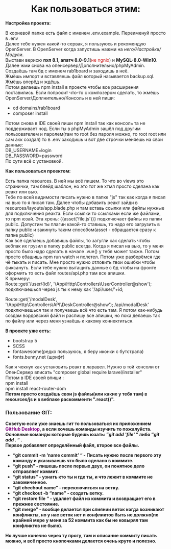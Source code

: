 <h1 align="center">Как пользоваться этим:</h1>

<b style="text-align: center">Настройка проекта:</b>
<p>
В корневой папке есть файл с именем .env.example. Переименуй просто в .env <br />
Далее тебе нужен какой-то сервак, я пользуюсь и рекомендую OpenServer. В OpenServer когда запустишь нажми на <i>него/Настройки/Модули</i>. <br />
Выстави верисю <b>пхп 8.1, апатч 8.0-9.1</b>(<span style="color: #cd1313;">не ngnix</span>) и <b>MySQL-8.0-Win10</b>. <br />
Далее жми снова на опенсервер/Дополнительно/phpMyAdmin. Создаёшь там бд с именем rab1board и заходишь в неё. <br />
Жмёшь импорт и вставляешь файл который называется backup.sql. Жмёшь вперёд и ждёшь. <br />
Потом делаешь npm install в проекте чтобы все расширения поставились. Если попросит что-то с композером сделать, то жмёшь OpenServer/Доплнительно/Консоль и в ней пиши: <br />
<ul>
<li>cd domains/rab1board</li>
<li>composer install</li>
</ul>
Потом снова в IDE своей пиши npm install так как консоль та не поддерживает нод.
Если ты в phpMyAdmin зашёл под другим пользователем и паролем(там то root без пароля можно, то root root или сам акк создал)
то в .env заходишь и вот две строчки меняешь на свои данные:<br>
DB_USERNAME=login         <br>
DB_PASSWORD=password         <br>
По сути всё с установкой.</p>

<b style="text-align: center">Как пользоваться проектом:</b>
<p>
Есть папка resources. В ней мы всё пишем. То что во views это странички, там блейд шаблон, но это тот же хтмл просто сделана как реакт или вью.<br />
Тебе по всей видимости писать нужно в папке "js" так как когда я писал на вью то я писал там. Далее чтобы добавить реакт
зайди в resources/layouts/app.blade.php и там вставь ссылки или файлы нужные для подключения реакта. Если ссылки то ссылками
если же файлами, то npm юзай. Эта хрень: {{asset('file.js')}} подклчючает файлы из папки public. Допустим ты плагин какой-то ставишь, 
то надо его загрузить в папку public и закинуть таким способом(asset - обращается сразу к папке public) <br>
Как всё сделаешь добавишь файлы, то загугли как сделать чтобы вебпак их грузил в папку public всегда. Когда я писал на вью, то
у меня просто было надо сделать в начале .vue() у тебя может также. Потом просто ебашишь npm run watch и полетел.
Потом уже разберёмся где чё тыкать и писать. Мне просто нужно отловить твои ошибки чтобы фиксануть. 
Если тебе нужно вытащить данные с бд чтобы на фронте оформить то есть файл routes/api.php там все апишки.<br>
К примеру: <br>
Route::get('/user/{id}', '\App\Http\Controllers\UserController@show'); подключаешься через js ты к нему как '/api/user/'+id;

Route::get('/modalDesk', '\App\Http\Controllers\API\DeskController@show'); /api/modalDesk' подключаешься так и получаешь всё что есть там.
Я потом как-нибудь создам вордовский файл и распишу все апишки, но пока делаешь так по файлу или через меня узнаёшь к какому коннектиться.
</p>

<b>
В проекте уже есть:
</b>

<ul>
<li>bootstrap 5</li>
<li>SCSS</li>
<li>fontawesome(редко пользуюсь, я беру иконки с бутстрапа)</li>
<li>fonts.bunny.net (шрифт)</li>
</ul>

Как я чекнул как установить реакт в ларавел. Нужно в той консоли от ОпенСервер вписать "composer global require laravel/installer"
<br>Потом в IDE своей впиши :<br>
npm install             <br>
npm install react-router-dom
<br>
<b>Потом просто создаёшь свои js файлы(или какие у тебя там) в resources/js и в вебпаке раскомменти ".react()".

<h3>Пользование GIT:</h3>
<p>Советую если уже знаешь гит то пользоваться их приложением <b style="color: purple;">GitHub Desktop</b>, а если хочешь команды изучить то пожалуйста. Основные команды которые будешь юзать:
”<i>git add 'file'</i> ” либо “<i>git add . </i> “ .  <br />Первое добавляет определённый файл, второе все файлы.</p>

<ul>
<li>“git commit -m ‘name commit’ “ - Писать нужно после первого эту команду и указываешь что было сделано в коммите.</li>

<li>“git push” - пишешь после первых двух, он понятное дело отправляет коммит.</li>

<li>“git status” - узнать кто ты и где ты, и что лежит в коммите не закомиченное.</li>

<li>“git chechout name” - переключиться на ветку.</li>

<li>“git checkout -b “name” - создать ветку.</li>

<li>“git restore file “ - удаляет файл из коммита и возвращает его в прежнее состояние.</li>

<li>“git merge” - вообще делается при слиянии веток когда возникают конфликты, но у нас веток нет и конфликтов 
быть не должно(по крайней мере у меня за 52 коммита как бы не ковырял там конфликтов не было).</li>
</ul>
Но лучше конечно через ту прогу, там и описание коммиту писать можно, и всё просто кнопочками делается очень круто  и полезно.
